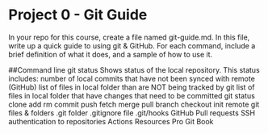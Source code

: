 # Project 0 - Git Guide
In your repo for this course, create a file named git-guide.md. In this file, write up a quick guide to using git & GitHub. For each command, include a brief definition of what it does, and a sample of how to use it.

##Command line git
status
Shows status of the local repository. This status includes:
number of local commits that have not been synced with remote (GitHub)
list of files in local folder than are NOT being tracked by git
list of files in local folder that have changes that need to be committed
git status
clone
add
rm
commit
push
fetch
merge
pull
branch
checkout
init
remote
git files & folders
.git folder
.gitignore file
.git/hooks
GitHub
Pull requests
SSH authentication to repositories
Actions
Resources
Pro Git Book
